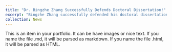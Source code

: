 ```yaml
---
title: "Dr. Bingzhe Zhang Successfully Defends Doctoral Dissertation!"
excerpt: "Bingzhe Zhang successfully defended his doctoral dissertation titled "Study on seismic performance and influencing factors of laminated rubber bearing supported bridges based on deep neural networks" at Southeast University, Nanjing. The members of the dissertation committee included Professor Qiao Huang, Professor Wen Xiong, Professor Jingquan Wang, Professor Zhenghua Zhou, and Associate Professor Ming Yang.<br/><img src='/images/500x300.png'>"
collection: News
---
```


This is an item in your portfolio. It can be have images or nice text. If you name the file .md, it will be parsed as markdown. If you name the file .html, it will be parsed as HTML. 
